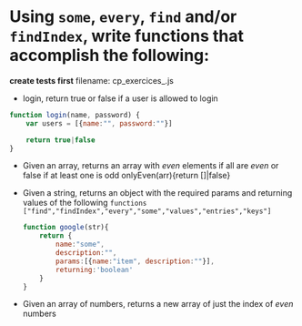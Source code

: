 # Using `some`, `every`, `find` and/or `findIndex`, write functions that accomplish the following:
**create tests first**
filename: cp_exercices_<yourName>.js

* login, return true or false if a user is allowed to login
```js
function login(name, password) {
    var users = [{name:"", password:""}]

    return true|false
}
```
* Given an array, returns an array with *even* elements if all are *even* or false if at least one is odd
    onlyEven(arr){return []|false}
    
* Given a string, returns an object with the required params and returning values of the following `functions ["find","findIndex","every","some","values","entries","keys"]`
    ```js
    function google(str){
        return {
            name:"some",
            description:"",
            params:[{name:"item", description:""}],
            returning:'boolean'
        }
    }
    ```
* Given an array of numbers, returns a new array of just the index of *even* numbers
